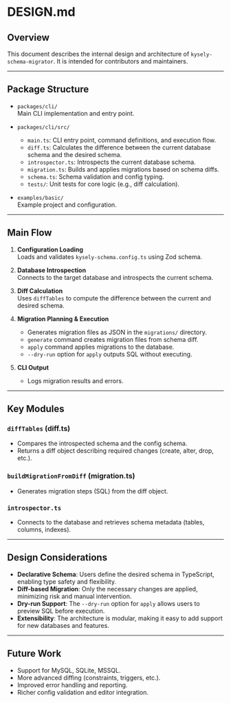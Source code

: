# DESIGN.md

## Overview

This document describes the internal design and architecture of `kysely-schema-migrator`. It is intended for contributors and maintainers.

---

## Package Structure

- `packages/cli/`  
  Main CLI implementation and entry point.

- `packages/cli/src/`  
  - `main.ts`: CLI entry point, command definitions, and execution flow.
  - `diff.ts`: Calculates the difference between the current database schema and the desired schema.
  - `introspector.ts`: Introspects the current database schema.
  - `migration.ts`: Builds and applies migrations based on schema diffs.
  - `schema.ts`: Schema validation and config typing.
  - `tests/`: Unit tests for core logic (e.g., diff calculation).

- `examples/basic/`  
  Example project and configuration.

---

## Main Flow

1. **Configuration Loading**  
   Loads and validates `kysely-schema.config.ts` using Zod schema.

2. **Database Introspection**  
   Connects to the target database and introspects the current schema.

3. **Diff Calculation**  
   Uses `diffTables` to compute the difference between the current and desired schema.

4. **Migration Planning & Execution**  
   - Generates migration files as JSON in the `migrations/` directory.
   - `generate` command creates migration files from schema diff.
   - `apply` command applies migrations to the database.
   - `--dry-run` option for `apply` outputs SQL without executing.

5. **CLI Output**  
   - Logs migration results and errors.

---

## Key Modules

### `diffTables` (diff.ts)
- Compares the introspected schema and the config schema.
- Returns a diff object describing required changes (create, alter, drop, etc.).

### `buildMigrationFromDiff` (migration.ts)
- Generates migration steps (SQL) from the diff object.

### `introspector.ts`
- Connects to the database and retrieves schema metadata (tables, columns, indexes).

---

## Design Considerations

- **Declarative Schema**: Users define the desired schema in TypeScript, enabling type safety and flexibility.
- **Diff-based Migration**: Only the necessary changes are applied, minimizing risk and manual intervention.
- **Dry-run Support**: The `--dry-run` option for `apply` allows users to preview SQL before execution.
- **Extensibility**: The architecture is modular, making it easy to add support for new databases and features.

---

## Future Work

- Support for MySQL, SQLite, MSSQL.
- More advanced diffing (constraints, triggers, etc.).
- Improved error handling and reporting.
- Richer config validation and editor integration.
